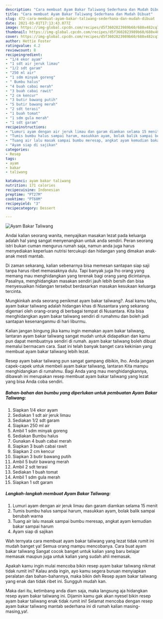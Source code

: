 ```yaml
---
description: "Cara membuat Ayam Bakar Taliwang Sederhana dan Mudah Dibuat"
title: "Cara membuat Ayam Bakar Taliwang Sederhana dan Mudah Dibuat"
slug: 472-cara-membuat-ayam-bakar-taliwang-sederhana-dan-mudah-dibuat
date: 2021-03-01T17:13:43.077Z
image: https://img-global.cpcdn.com/recipes/d5f3602823989b60/680x482cq70/ayam-bakar-taliwang-foto-resep-utama.jpg
thumbnail: https://img-global.cpcdn.com/recipes/d5f3602823989b60/680x482cq70/ayam-bakar-taliwang-foto-resep-utama.jpg
cover: https://img-global.cpcdn.com/recipes/d5f3602823989b60/680x482cq70/ayam-bakar-taliwang-foto-resep-utama.jpg
author: Hettie Foster
ratingvalue: 4.2
reviewcount: 8
recipeingredient:
- "1/4 ekor ayam"
- "1 sdt air jeruk limau"
- "1/2 sdt garam"
- "250 ml air"
- "1 sdm minyak goreng"
- " Bumbu halus"
- "4 buah cabai merah"
- "3 buah cabai rawit"
- "2 cm kencur"
- "3 butir bawang putih"
- "5 butir bawang merah"
- "2 sdt terasi"
- "1 buah tomat"
- "1 sdm gula merah"
- "1 sdt garam"
recipeinstructions:
- "Lumuri ayam dengan air jeruk limau dan garam diamkan selama 15 menit"
- "Tumis bumbu halus sampai harum, masukkan ayam, bolak balik sampai berubah warna"
- "Tuang air lalu masak sampai bumbu meresap, angkat ayam kemudian bakar sampai harum"
- "Ayam siap di sajikan"
categories:
- Resep
tags:
- ayam
- bakar
- taliwang

katakunci: ayam bakar taliwang 
nutrition: 171 calories
recipecuisine: Indonesian
preptime: "PT27M"
cooktime: "PT60M"
recipeyield: "3"
recipecategory: Dessert

---
```



![Ayam Bakar Taliwang](https://img-global.cpcdn.com/recipes/d5f3602823989b60/680x482cq70/ayam-bakar-taliwang-foto-resep-utama.jpg)

Andai kalian seorang wanita, menyajikan masakan lezat pada keluarga adalah hal yang sangat menyenangkan untuk anda sendiri. Peran seorang istri bukan cuman mengurus rumah saja, namun anda juga harus menyediakan keperluan nutrisi tercukupi dan hidangan yang dimakan anak-anak mesti mantab.

Di zaman  sekarang, kalian sebenarnya bisa memesan santapan siap saji tanpa harus ribet memasaknya dulu. Tapi banyak juga lho orang yang memang mau menghidangkan yang terenak bagi orang yang dicintainya. Pasalnya, menghidangkan masakan sendiri jauh lebih bersih dan bisa menyesuaikan hidangan tersebut berdasarkan masakan kesukaan keluarga tercinta. 



Mungkinkah anda seorang penikmat ayam bakar taliwang?. Asal kamu tahu, ayam bakar taliwang adalah hidangan khas di Nusantara yang sekarang digemari oleh orang-orang di berbagai tempat di Nusantara. Kita bisa menghidangkan ayam bakar taliwang sendiri di rumahmu dan boleh jadi santapan kesenanganmu di hari liburmu.

Kalian jangan bingung jika kamu ingin memakan ayam bakar taliwang, lantaran ayam bakar taliwang sangat mudah untuk didapatkan dan kamu pun dapat membuatnya sendiri di rumah. ayam bakar taliwang boleh dibuat memalui bermacam cara. Saat ini telah banyak banget cara kekinian yang membuat ayam bakar taliwang lebih lezat.

Resep ayam bakar taliwang pun sangat gampang dibikin, lho. Anda jangan capek-capek untuk membeli ayam bakar taliwang, lantaran Kita mampu menghidangkan di rumahmu. Bagi Anda yang mau menghidangkannya, dibawah ini merupakan resep membuat ayam bakar taliwang yang lezat yang bisa Anda coba sendiri.

<!--inarticleads1-->

##### Bahan-bahan dan bumbu yang diperlukan untuk pembuatan Ayam Bakar Taliwang:

1. Siapkan 1/4 ekor ayam
1. Sediakan 1 sdt air jeruk limau
1. Sediakan 1/2 sdt garam
1. Siapkan 250 ml air
1. Ambil 1 sdm minyak goreng
1. Sediakan  Bumbu halus
1. Gunakan 4 buah cabai merah
1. Siapkan 3 buah cabai rawit
1. Siapkan 2 cm kencur
1. Siapkan 3 butir bawang putih
1. Ambil 5 butir bawang merah
1. Ambil 2 sdt terasi
1. Sediakan 1 buah tomat
1. Ambil 1 sdm gula merah
1. Siapkan 1 sdt garam




<!--inarticleads2-->

##### Langkah-langkah membuat Ayam Bakar Taliwang:

1. Lumuri ayam dengan air jeruk limau dan garam diamkan selama 15 menit
1. Tumis bumbu halus sampai harum, masukkan ayam, bolak balik sampai berubah warna
1. Tuang air lalu masak sampai bumbu meresap, angkat ayam kemudian bakar sampai harum
1. Ayam siap di sajikan




Wah ternyata cara membuat ayam bakar taliwang yang lezat tidak rumit ini mudah banget ya! Semua orang mampu mencobanya. Cara buat ayam bakar taliwang Sangat cocok banget untuk kalian yang baru belajar memasak maupun juga untuk kalian yang sudah ahli memasak.

Apakah kamu ingin mulai mencoba bikin resep ayam bakar taliwang nikmat tidak rumit ini? Kalau anda ingin, ayo kamu segera buruan menyiapkan peralatan dan bahan-bahannya, maka bikin deh Resep ayam bakar taliwang yang enak dan tidak ribet ini. Sungguh mudah kan. 

Maka dari itu, ketimbang anda diam saja, maka langsung aja hidangkan resep ayam bakar taliwang ini. Dijamin kamu gak akan nyesel bikin resep ayam bakar taliwang enak tidak rumit ini! Selamat mencoba dengan resep ayam bakar taliwang mantab sederhana ini di rumah kalian masing-masing,ya!.

